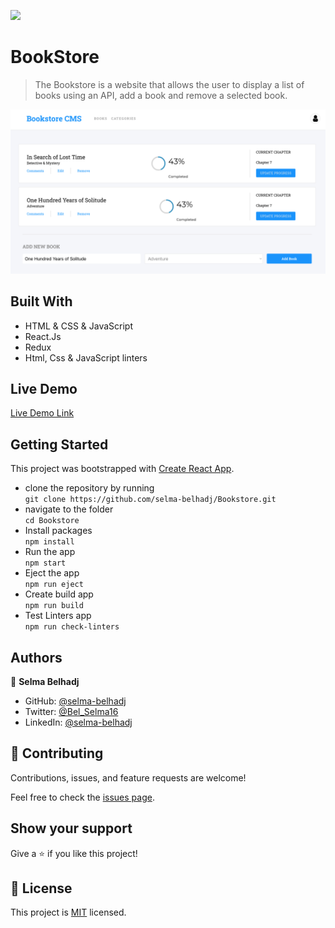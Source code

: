 ![](https://img.shields.io/badge/Microverse-blueviolet)

# BookStore


> The Bookstore is a website that allows the user to display a list of books using an API, add a book and remove a selected book.

![screenshot](./src/images/bookstore-screenshot.png)

## Built With
- HTML & CSS & JavaScript
- React.Js
- Redux
- Html, Css & JavaScript linters

## Live Demo 

[Live Demo Link](https://selmabelhadj-bookstore.netlify.app/)


## Getting Started

This project was bootstrapped with [Create React App](https://github.com/facebook/create-react-app).


- clone the repository by running\
    `git clone https://github.com/selma-belhadj/Bookstore.git`
- navigate to the folder\
    `cd Bookstore`
- Install packages\
    `npm install`
- Run the app\
    `npm start`
- Eject the app\
    `npm run eject`
- Create build app\
    `npm run build`
- Test Linters app\
    `npm run check-linters`

## Authors

👤 **Selma Belhadj**

- GitHub: [@selma-belhadj](https://github.com/selma-belhadj)
- Twitter: [@Bel_Selma16](https://twitter.com/Bel_Selma16)
- LinkedIn: [@selma-belhadj](https://www.linkedin.com/in/selma-belhadj/)


## 🤝 Contributing

Contributions, issues, and feature requests are welcome!

Feel free to check the [issues page](../../issues/).

## Show your support

Give a ⭐️ if you like this project!

## 📝  License
This project is [MIT](./MIT.md) licensed.
